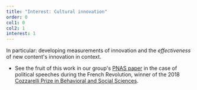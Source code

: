 ```yaml
---
title: "Interest: Cultural innovation"
order: 0
col1: 0
col2: 1
interest: 1
---
```


In particular: developing measurements of innovation and the *effectiveness* of new content's innovation in context.

* See the fruit of this work in our group's [PNAS paper](http://www.pnas.org/content/115/18/4607.short) in the case of political speeches during the French Revolution, winner of the 2018 [Cozzarelli Prize in Behavioral and Social Sciences](https://www.pnas.org/page/about/cozzarelli-prize).
